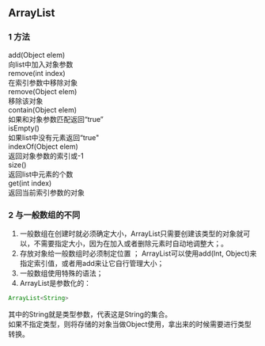 ## ArrayList

### 1 方法
add(Object elem)  
向list中加入对象参数  
remove(int index)  
在索引参数中移除对象  
remove(Object elem)  
移除该对象  
contain(Object elem)  
如果和对象参数匹配返回“true”  
isEmpty()  
如果list中没有元素返回“true"  
indexOf(Object elem)  
返回对象参数的索引或-1  
size()  
返回list中元素的个数  
get(int index)  
返回当前索引参数的对象

### 2 与一般数组的不同

1. 一般数组在创建时就必须确定大小，ArrayList只需要创建该类型的对象就可以，不需要指定大小，因为在加入或者删除元素时自动地调整大；。 
2. 存放对象给一般数组时必须制定位置  ；
ArrayList可以使用add(Int, Object)来指定索引值，或者用add来让它自行管理大小；
3. 一般数组使用特殊的语法；
4. ArrayList是参数化的：  
```java
ArrayList<String>
```
其中的String就是类型参数，代表这是String的集合。  
如果不指定类型，则将存储的对象当做Object使用，拿出来的时候需要进行类型转换。


